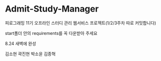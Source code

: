 # Admit-Study-Manager

피로그래밍 11기 오프라인 스터디 관리 웹서비스 프로젝트(1/2/3주차 따로 커밋합니다)

start폴더 안의 requirements를 꼭 다운받아 주세요

8.24 새벽에 완성 

김소현 곽진현 박소윤 김종혁
